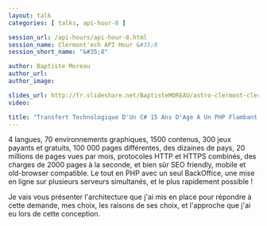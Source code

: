 ```yaml
---
layout: talk
categories: [ talks, api-hour-8 ]

session_url: /api-hours/api-hour-8.html
session_name: Clermont'ech API Hour &#35;8
session_short_name: "&#35;8"

author: Baptiste Moreau
author_url:
author_image:

slides_url: http://fr.slideshare.net/BaptisteMOREAU/astro-clermont-clermontech
video:

title: "Transfert Technologique D'Un C# 15 Ans D'Age A Un PHP Flambant Neuf, Suivant Un Cahier Des Charges, Chargé !"
---
```


4 langues, 70 environnements graphiques, 1500 contenus, 300 jeux payants et
gratuits, 100 000 pages différentes, des dizaines de pays, 20 millions de pages
vues par mois, protocoles HTTP et HTTPS combinés, des charges de 2000 pages à la
seconde, et bien sûr SEO friendly, mobile et old-browser compatible.
Le tout en PHP avec un seul BackOffice, une mise en ligne sur plusieurs serveurs
simultanés, et le plus rapidement possible !

Je vais vous présenter l'architecture que j'ai mis en place pour répondre à
cette demande, mes choix, les raisons de ses choix, et l'approche que j'ai eu
lors de cette conception.
